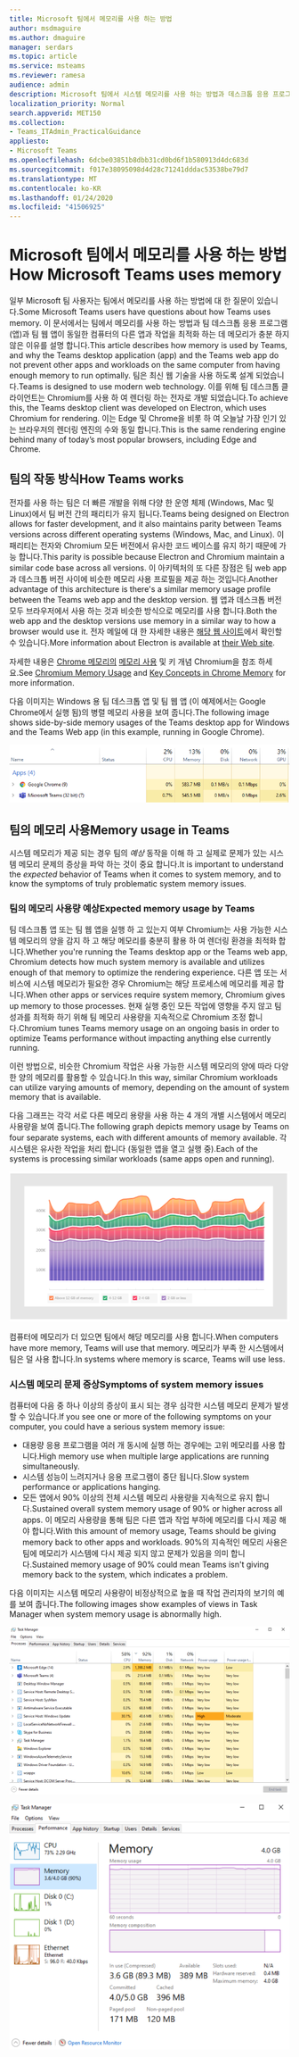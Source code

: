 ```yaml
---
title: Microsoft 팀에서 메모리를 사용 하는 방법
author: msdmaguire
ms.author: dmaguire
manager: serdars
ms.topic: article
ms.service: msteams
ms.reviewer: ramesa
audience: admin
description: Microsoft 팀에서 시스템 메모리를 사용 하는 방법과 데스크톱 응용 프로그램과 웹 응용 프로그램 간에 메모리 사용이 동일한 이유를 설명 합니다.
localization_priority: Normal
search.appverid: MET150
ms.collection:
- Teams_ITAdmin_PracticalGuidance
appliesto:
- Microsoft Teams
ms.openlocfilehash: 6dcbe03851b8dbb31cd0bd6f1b580913d4dc683d
ms.sourcegitcommit: f017e38095098d4d28c71241dddac53538be79d7
ms.translationtype: MT
ms.contentlocale: ko-KR
ms.lasthandoff: 01/24/2020
ms.locfileid: "41506925"
---
```

# <a name="how-microsoft-teams-uses-memory"></a><span data-ttu-id="fd4c7-103">Microsoft 팀에서 메모리를 사용 하는 방법</span><span class="sxs-lookup"><span data-stu-id="fd4c7-103">How Microsoft Teams uses memory</span></span>

<span data-ttu-id="fd4c7-104">일부 Microsoft 팀 사용자는 팀에서 메모리를 사용 하는 방법에 대 한 질문이 있습니다.</span><span class="sxs-lookup"><span data-stu-id="fd4c7-104">Some Microsoft Teams users have questions about how Teams uses memory.</span></span> <span data-ttu-id="fd4c7-105">이 문서에서는 팀에서 메모리를 사용 하는 방법과 팀 데스크톱 응용 프로그램 (앱)과 팀 웹 앱이 동일한 컴퓨터의 다른 앱과 작업을 최적화 하는 데 메모리가 충분 하지 않은 이유를 설명 합니다.</span><span class="sxs-lookup"><span data-stu-id="fd4c7-105">This article describes how memory is used by Teams, and why the Teams desktop application (app) and the Teams web app do not prevent other apps and workloads on the same computer from having enough memory to run optimally.</span></span> <span data-ttu-id="fd4c7-106">팀은 최신 웹 기술을 사용 하도록 설계 되었습니다.</span><span class="sxs-lookup"><span data-stu-id="fd4c7-106">Teams is designed to use modern web technology.</span></span> <span data-ttu-id="fd4c7-107">이를 위해 팀 데스크톱 클라이언트는 Chromium를 사용 하 여 렌더링 하는 전자로 개발 되었습니다.</span><span class="sxs-lookup"><span data-stu-id="fd4c7-107">To achieve this, the Teams desktop client was developed on Electron, which uses Chromium for rendering.</span></span> <span data-ttu-id="fd4c7-108">이는 Edge 및 Chrome을 비롯 하 여 오늘날 가장 인기 있는 브라우저의 렌더링 엔진의 수와 동일 합니다.</span><span class="sxs-lookup"><span data-stu-id="fd4c7-108">This is the same rendering engine behind many of today’s most popular browsers, including Edge and Chrome.</span></span>

## <a name="how-teams-works"></a><span data-ttu-id="fd4c7-109">팀의 작동 방식</span><span class="sxs-lookup"><span data-stu-id="fd4c7-109">How Teams works</span></span>

<span data-ttu-id="fd4c7-110">전자를 사용 하는 팀은 더 빠른 개발을 위해 다양 한 운영 체제 (Windows, Mac 및 Linux)에서 팀 버전 간의 패리티가 유지 됩니다.</span><span class="sxs-lookup"><span data-stu-id="fd4c7-110">Teams being designed on Electron allows for faster development, and it also maintains parity between Teams versions across different operating systems (Windows, Mac, and Linux).</span></span> <span data-ttu-id="fd4c7-111">이 패리티는 전자와 Chromium 모든 버전에서 유사한 코드 베이스를 유지 하기 때문에 가능 합니다.</span><span class="sxs-lookup"><span data-stu-id="fd4c7-111">This parity is possible because Electron and Chromium maintain a similar code base across all versions.</span></span> <span data-ttu-id="fd4c7-112">이 아키텍처의 또 다른 장점은 팀 web app과 데스크톱 버전 사이에 비슷한 메모리 사용 프로필을 제공 하는 것입니다.</span><span class="sxs-lookup"><span data-stu-id="fd4c7-112">Another advantage of this architecture is there's a similar memory usage profile between the Teams web app and the desktop version.</span></span> <span data-ttu-id="fd4c7-113">웹 앱과 데스크톱 버전 모두 브라우저에서 사용 하는 것과 비슷한 방식으로 메모리를 사용 합니다.</span><span class="sxs-lookup"><span data-stu-id="fd4c7-113">Both the web app and the desktop versions use memory in a similar way to how a browser would use it.</span></span> <span data-ttu-id="fd4c7-114">전자 메일에 대 한 자세한 내용은 [해당 웹 사이트](https://electronjs.org/)에서 확인할 수 있습니다.</span><span class="sxs-lookup"><span data-stu-id="fd4c7-114">More information about Electron is available at [their Web site](https://electronjs.org/).</span></span>

<span data-ttu-id="fd4c7-115">자세한 내용은 [Chrome 메모리의](https://chromium.googlesource.com/chromium/src.git/+/master/docs/memory/key_concepts.md) [메모리 사용](https://www.chromium.org/developers/memory-usage-backgrounder) 및 키 개념 Chromium을 참조 하세요.</span><span class="sxs-lookup"><span data-stu-id="fd4c7-115">See [Chromium Memory Usage](https://www.chromium.org/developers/memory-usage-backgrounder) and [Key Concepts in Chrome Memory](https://chromium.googlesource.com/chromium/src.git/+/master/docs/memory/key_concepts.md) for more information.</span></span>

<span data-ttu-id="fd4c7-116">다음 이미지는 Windows 용 팀 데스크톱 앱 및 팀 웹 앱 (이 예제에서는 Google Chrome에서 실행 됨)의 병렬 메모리 사용을 보여 줍니다.</span><span class="sxs-lookup"><span data-stu-id="fd4c7-116">The following image shows side-by-side memory usages of the Teams desktop app for Windows and the Teams Web app (in this example, running in Google Chrome).</span></span>

![팀 데스크톱 앱 및 웹 앱 메모리 사용](media/teams-memory-clientweb.png)

## <a name="memory-usage-in-teams"></a><span data-ttu-id="fd4c7-118">팀의 메모리 사용</span><span class="sxs-lookup"><span data-stu-id="fd4c7-118">Memory usage in Teams</span></span>

<span data-ttu-id="fd4c7-119">시스템 메모리가 제공 되는 경우 팀의 *예상* 동작을 이해 하 고 실제로 문제가 있는 시스템 메모리 문제의 증상을 파악 하는 것이 중요 합니다.</span><span class="sxs-lookup"><span data-stu-id="fd4c7-119">It is important to understand the *expected* behavior of Teams when it comes to system memory, and to know the symptoms of truly problematic system memory issues.</span></span>

### <a name="expected-memory-usage-by-teams"></a><span data-ttu-id="fd4c7-120">팀의 메모리 사용량 예상</span><span class="sxs-lookup"><span data-stu-id="fd4c7-120">Expected memory usage by Teams</span></span>

<span data-ttu-id="fd4c7-121">팀 데스크톱 앱 또는 팀 웹 앱을 실행 하 고 있는지 여부 Chromium는 사용 가능한 시스템 메모리의 양을 감지 하 고 해당 메모리를 충분히 활용 하 여 렌더링 환경을 최적화 합니다.</span><span class="sxs-lookup"><span data-stu-id="fd4c7-121">Whether you're running the Teams desktop app or the Teams web app, Chromium detects how much system memory is available and utilizes enough of that memory to optimize the rendering experience.</span></span> <span data-ttu-id="fd4c7-122">다른 앱 또는 서비스에 시스템 메모리가 필요한 경우 Chromium는 해당 프로세스에 메모리를 제공 합니다.</span><span class="sxs-lookup"><span data-stu-id="fd4c7-122">When other apps or services require system memory, Chromium gives up memory to those processes.</span></span> <span data-ttu-id="fd4c7-123">현재 실행 중인 모든 작업에 영향을 주지 않고 팀 성과를 최적화 하기 위해 팀 메모리 사용량을 지속적으로 Chromium 조정 합니다.</span><span class="sxs-lookup"><span data-stu-id="fd4c7-123">Chromium tunes Teams memory usage on an ongoing basis in order to optimize Teams performance without impacting anything else currently running.</span></span>

<span data-ttu-id="fd4c7-124">이런 방법으로, 비슷한 Chromium 작업은 사용 가능한 시스템 메모리의 양에 따라 다양 한 양의 메모리를 활용할 수 있습니다.</span><span class="sxs-lookup"><span data-stu-id="fd4c7-124">In this way, similar Chromium workloads can utilize varying amounts of memory, depending on the amount of system memory that is available.</span></span>

<span data-ttu-id="fd4c7-125">다음 그래프는 각각 서로 다른 메모리 용량을 사용 하는 4 개의 개별 시스템에서 메모리 사용량을 보여 줍니다.</span><span class="sxs-lookup"><span data-stu-id="fd4c7-125">The following graph depicts memory usage by Teams on four separate systems, each with different amounts of memory available.</span></span> <span data-ttu-id="fd4c7-126">각 시스템은 유사한 작업을 처리 합니다 (동일한 앱을 열고 실행 중).</span><span class="sxs-lookup"><span data-stu-id="fd4c7-126">Each of the systems is processing similar workloads (same apps open and running).</span></span>

![여러 시스템 간의 팀 메모리 사용](media/teams-memory-usage.png)

<span data-ttu-id="fd4c7-128">컴퓨터에 메모리가 더 있으면 팀에서 해당 메모리를 사용 합니다.</span><span class="sxs-lookup"><span data-stu-id="fd4c7-128">When computers have more memory, Teams will use that memory.</span></span> <span data-ttu-id="fd4c7-129">메모리가 부족 한 시스템에서 팀은 덜 사용 합니다.</span><span class="sxs-lookup"><span data-stu-id="fd4c7-129">In systems where memory is scarce, Teams will use less.</span></span> 

### <a name="symptoms-of-system-memory-issues"></a><span data-ttu-id="fd4c7-130">시스템 메모리 문제 증상</span><span class="sxs-lookup"><span data-stu-id="fd4c7-130">Symptoms of system memory issues</span></span>

<span data-ttu-id="fd4c7-131">컴퓨터에 다음 중 하나 이상의 증상이 표시 되는 경우 심각한 시스템 메모리 문제가 발생할 수 있습니다.</span><span class="sxs-lookup"><span data-stu-id="fd4c7-131">If you see one or more of the following symptoms on your computer, you could have a serious system memory issue:</span></span>

- <span data-ttu-id="fd4c7-132">대용량 응용 프로그램을 여러 개 동시에 실행 하는 경우에는 고위 메모리를 사용 합니다.</span><span class="sxs-lookup"><span data-stu-id="fd4c7-132">High memory use when multiple large applications are running simultaneously.</span></span>
- <span data-ttu-id="fd4c7-133">시스템 성능이 느려지거나 응용 프로그램이 중단 됩니다.</span><span class="sxs-lookup"><span data-stu-id="fd4c7-133">Slow system performance or applications hanging.</span></span>
- <span data-ttu-id="fd4c7-134">모든 앱에서 90% 이상의 전체 시스템 메모리 사용량을 지속적으로 유지 합니다.</span><span class="sxs-lookup"><span data-stu-id="fd4c7-134">Sustained overall system memory usage of 90% or higher across all apps.</span></span> <span data-ttu-id="fd4c7-135">이 메모리 사용량을 통해 팀은 다른 앱과 작업 부하에 메모리를 다시 제공 해야 합니다.</span><span class="sxs-lookup"><span data-stu-id="fd4c7-135">With this amount of memory usage, Teams should be giving memory back to other apps and workloads.</span></span> <span data-ttu-id="fd4c7-136">90%의 지속적인 메모리 사용은 팀에 메모리가 시스템에 다시 제공 되지 않고 문제가 있음을 의미 합니다.</span><span class="sxs-lookup"><span data-stu-id="fd4c7-136">Sustained memory usage of 90% could mean Teams isn't giving memory back to the system, which indicates a problem.</span></span>

<span data-ttu-id="fd4c7-137">다음 이미지는 시스템 메모리 사용량이 비정상적으로 높을 때 작업 관리자의 보기의 예를 보여 줍니다.</span><span class="sxs-lookup"><span data-stu-id="fd4c7-137">The following images show examples of views in Task Manager when system memory usage is abnormally high.</span></span>

![작업 관리자의 팀 메모리 배정 현황 보기](media/teams-memory-high-mem-process-list.png)

![작업 관리자의 팀 메모리 사용 그래프](media/teams-memory-high-mem-process-list2.png)
